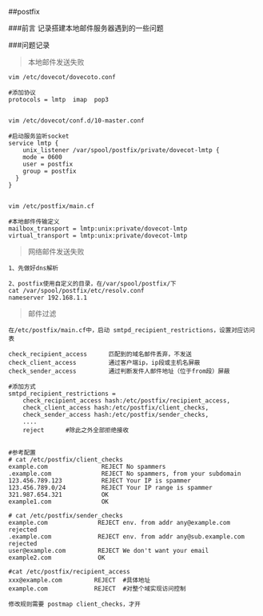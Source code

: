 ##postfix

###前言
记录搭建本地邮件服务器遇到的一些问题

###问题记录

>本地邮件发送失败

	vim /etc/dovecot/dovecoto.conf

	#添加协议
	protocols = lmtp  imap  pop3
	

	vim /etc/dovecot/conf.d/10-master.conf

	#启动服务监听socket
	service lmtp {
	    unix_listener /var/spool/postfix/private/dovecot-lmtp {
	    mode = 0600
	    user = postfix
	    group = postfix
	  }
	}


	vim /etc/postfix/main.cf

	#本地邮件传输定义
	mailbox_transport = lmtp:unix:private/dovecot-lmtp
	virtual_transport = lmtp:unix:private/dovecot-lmtp

>网络邮件发送失败

	1、先做好dns解析

	2、postfix使用自定义的目录，在/var/spool/postfix/下
	cat /var/spool/postfix/etc/resolv.conf
	nameserver 192.168.1.1

>邮件过滤

	在/etc/postfix/main.cf中，启动 smtpd_recipient_restrictions，设置对应访问表

	check_recipient_access		匹配到的域名邮件丢弃，不发送
	check_client_access 		通过客户端ip，ip段或主机名屏蔽
	check_sender_access			通过判断发件人邮件地址（位于from段）屏蔽

	#添加方式
	smtpd_recipient_restrictions =
		check_recipient_access hash:/etc/postfix/recipient_access,
		check_client_access hash:/etc/postfix/client_checks,
		check_sender_access hash:/etc/postfix/sender_checks,
		....
		reject		#除此之外全部拒绝接收


	#参考配置
	# cat /etc/postfix/client_checks
	example.com               REJECT No spammers
	.example.com              REJECT No spammers, from your subdomain
	123.456.789.123           REJECT Your IP is spammer
	123.456.789.0/24          REJECT Your IP range is spammer
	321.987.654.321           OK
	example1.com              OK
	
	# cat /etc/postfix/sender_checks
	example.com              REJECT env. from addr any@example.com rejected
	.example.com             REJECT env. from addr any@sub.example.com rejected
	user@example.com         REJECT We don't want your email
	example2.com             OK
		
	#cat /etc/postfix/recipient_access
	xxx@example.com   		REJECT  #具体地址
	example.com             REJECT  #对整个域实现访问控制

	修改规则需要 postmap client_checks，才开

	